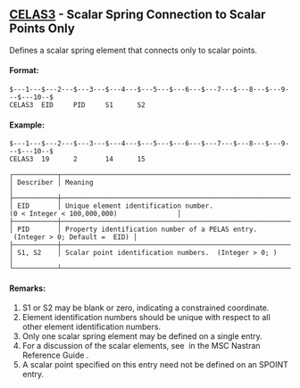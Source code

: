 ## [CELAS3](https://nexus.hexagon.com/documentationcenter/bundle/MSC_Nastran_2022.4/page/Nastran_Combined_Book/qrg/bulkc1/TOC.CELAS3.xhtml) - Scalar Spring Connection to Scalar Points Only

Defines a scalar spring element that connects only to scalar points.

#### Format:

```nastran
$---1---$---2---$---3---$---4---$---5---$---6---$---7---$---8---$---9---$---10--$
CELAS3  EID     PID     S1      S2                                              
```

#### Example:

```nastran
$---1---$---2---$---3---$---4---$---5---$---6---$---7---$---8---$---9---$---10--$
CELAS3  19      2       14      15                                              
```

```text
┌───────────┬─────────────────────────────────────────────────────────────────────────────────┐
│ Describer │ Meaning                                                                         │
├───────────┼─────────────────────────────────────────────────────────────────────────────────┤
│ EID       │ Unique element identification number. (0 < Integer < 100,000,000)               │
├───────────┼─────────────────────────────────────────────────────────────────────────────────┤
│ PID       │ Property identification number of a PELAS entry.  (Integer > 0; Default =  EID) │
├───────────┼─────────────────────────────────────────────────────────────────────────────────┤
│ S1, S2    │ Scalar point identification numbers.  (Integer > 0; )                           │
└───────────┴─────────────────────────────────────────────────────────────────────────────────┘
```

#### Remarks:

1. S1 or S2 may be blank or zero, indicating a constrained coordinate.
2. Element identification numbers should be unique with respect to all other element identification numbers.
3. Only one scalar spring element may be defined on a single entry.
4. For a discussion of the scalar elements, see   in the  MSC Nastran Reference Guide .
5. A scalar point specified on this entry need not be defined on an SPOINT entry.
